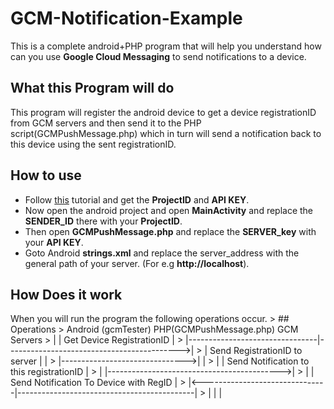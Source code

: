 GCM-Notification-Example
========================

This is a complete android+PHP program that will help you understand how can you use **Google Cloud Messaging** 
to send notifications to a device.

<h2>What this Program will do </h2>
This program will register the android device to get a device registrationID from GCM servers and then send it
to the PHP script(GCMPushMessage.php) which in turn will send a notification back to this device using the sent 
registrationID.

<h2>How to use</h2>

<ul>
<li>Follow <a href="http://developer.android.com/google/gcm/gs.html">this</a> tutorial and get the 
<b>ProjectID</b> and <b>API KEY</b>.</li>

<li>Now open the android project and open <b>MainActivity</b> and replace the <b>SENDER_ID</b> there with your 
<b>ProjectID</b>.</li>

<li>Then open <b>GCMPushMessage.php</b> and replace the <b>SERVER_key</b> with your <b>API KEY</b>.</li>
<li>Goto Android <b>strings.xml</b> and replace the server_address with the general path of your server.
(For e.g <b>http://localhost</b>).
</li>
</ul>


<h2>How Does it work</h2>
When you will run the program the following operations occur.
> ##  Operations
>     Android (gcmTester)           PHP(GCMPushMessage.php)                     GCM Servers
>     |                                |          Get Device RegistrationID         |
>     |--------------------------------|------------------------------------------->|
>     |  Send RegistrationID to server |                                            |
>     |------------------------------->|                                            |
>     |                                |   Send Notification to this registrationID |
>     |                                |------------------------------------------->|
>     |                                |   Send Notification To Device with RegID   |
>     |<-------------------------------|--------------------------------------------|
>     |                                |                                            |

